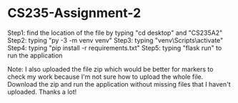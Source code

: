 # CS235-Assignment-2
Step1: find the location of the file by typing "cd desktop" and "CS235A2" 
Step2: typing "py -3 -m venv venv" 
Step3: typing "venv\Scripts\activate" 
Step4: typing "pip install -r requirements.txt" 
Step5: typing "flask run" to run the application 

Note: I also uploaded the file zip which would be better for markers to check my work because I'm not sure how to upload the whole file. Download the zip and run the application without missing files that I haven't uploaded. Thanks a lot!
